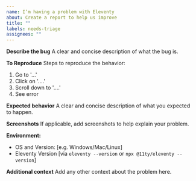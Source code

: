 ```yaml
---
name: I’m having a problem with Eleventy
about: Create a report to help us improve
title: ""
labels: needs-triage
assignees: ""
---
```


**Describe the bug**
A clear and concise description of what the bug is.

**To Reproduce**
Steps to reproduce the behavior:

1. Go to '...'
2. Click on '....'
3. Scroll down to '....'
4. See error

**Expected behavior**
A clear and concise description of what you expected to happen.

**Screenshots**
If applicable, add screenshots to help explain your problem.

**Environment:**

- OS and Version: [e.g. Windows/Mac/Linux]
- Eleventy Version [via `eleventy --version` or `npx @11ty/eleventy --version`]

**Additional context**
Add any other context about the problem here.
